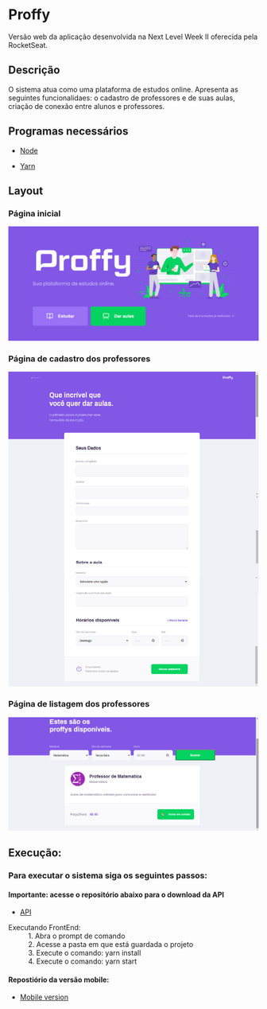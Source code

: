 # Proffy

Versão web da aplicação desenvolvida na Next Level Week II oferecida pela RocketSeat.

## Descrição

O sistema atua como uma plataforma de estudos online. Apresenta as seguintes funcionalidaes: o cadastro de professores e de suas aulas, criação de conexão entre alunos e professores.

## Programas necessários
  
  - [Node](https://nodejs.org/en/download/)
  + [Yarn](https://classic.yarnpkg.com/pt-BR/docs/install/#windows-stable)
  
## Layout

### Página inicial

![Home page][logo]

[logo]: https://github.com/arthurmdros/Proffy-Web/blob/master/images/landing.png "Home page"

### Página de cadastro dos professores

![Create a teacher][logo1]

[logo1]: https://github.com/arthurmdros/Proffy-Web/blob/master/images/teacher_form.png "Create a teacher"

### Página de listagem dos professores

![Teacher list][logo2]

[logo2]: https://github.com/arthurmdros/Proffy-Web/blob/master/images/teacher_list.png "Teacher list"

## Execução:

### Para executar o sistema siga os seguintes passos:

#### Importante: acesse o repositório abaixo para o download da API

  - [API](https://github.com/arthurmdros/Proffy-Server)
  
<dl>

  <dt>Executando FrontEnd:</dt>
  <dd>1. Abra o prompt de comando</dd>
  <dd>2. Acesse a pasta em que está guardada o projeto</dd>  
  <dd>3. Execute o comando: yarn install</dd>
  <dd>4. Execute o comando: yarn start</dd>
</dl>

####  Repostiório da versão mobile:

  - [Mobile version](https://github.com/arthurmdros/Proffy-Mobile)
  
